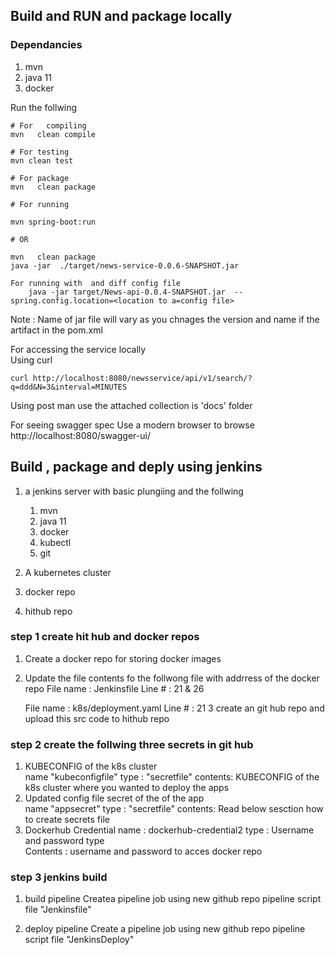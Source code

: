 
## Build and RUN  and package   locally 

###  Dependancies 
1. mvn 
2. java 11  
3. docker  

Run the follwing 


    # For   compiling 
    mvn   clean compile

    # For testing 
    mvn clean test 

    # For package 
    mvn   clean package 
    
    # For running 
    
    mvn spring-boot:run
    
    # OR  

    mvn   clean package 
    java -jar  ./target/news-service-0.0.6-SNAPSHOT.jar 

    For running with  and diff config file 
        java -jar target/News-api-0.0.4-SNAPSHOT.jar  --spring.config.location=<location to a=config file>
    
 Note  :   Name of jar file will vary as you chnages the version and name if the artifact in the pom.xml 



For accessing the service locally  
Using curl 
    
    curl http://localhost:8080/newsservice/api/v1/search/?q=ddd&N=3&interval=MINUTES
Using post man 
    use the attached collection is 'docs'  folder  

For seeing swagger spec
Use a modern browser to browse http://localhost:8080/swagger-ui/ 


## Build , package  and deply using jenkins 
1. a jenkins server with basic plungiing and the follwing 

    1. mvn 
    2. java 11  
    3. docker  
    4. kubectl 
    5. git 
2. A kubernetes cluster  
3. docker repo 
4. hithub repo 

### step 1   create  hit hub and docker repos 
1. Create a docker repo for storing docker images 
2. Update the file  contents fo the follwong file  with addrress of the docker repo
    File name : Jenkinsfile
    Line # :   21 & 26 

    File name : k8s/deployment.yaml
    Line # :   21
3  create an  git hub repo and upload this src code to hithub repo 
    
 ### step 2   create the follwing three  secrets in git hub 




1.  KUBECONFIG of the k8s cluster   
name "kubeconfigfile"
type :  "secretfile"
contents:  KUBECONFIG of the k8s cluster  where you wanted to deploy the apps 
2.  Updated config file secret of the of the app   
name "appsecret"
type :  "secretfile"
contents: Read below sesction how to create secrets file 
3.  Dockerhub Credential
    name : dockerhub-credential2
    type : Username and password type  
    Contents :  username and password to acces docker repo  
### step 3  jenkins build 
1. build pipeline 
Createa pipeline job using  new github repo  pipeline script file "Jenkinsfile"

2. deploy pipeline 
Create a pipeline job using  new github repo  pipeline script file "JenkinsDeploy"